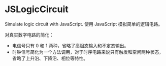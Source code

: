 # JSLogicCircuit

Simulate logic circuit with JavaScript.
使用 JavaScript 模拟简单的逻辑电路。

对真实数字电路的简化：
* 电信号只有 0 和 1 两种，省略了高阻态输入和不定态输出。
* 时钟信号简化为一个方法调用，对于时序电路来说只有触发和空闲两种状态，省略了上升沿、下降沿、相位等特性。